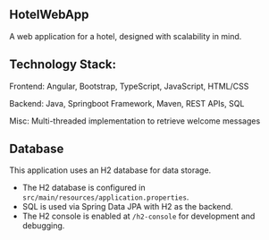 ## HotelWebApp

A web application for a hotel, designed with scalability in mind.

## Technology Stack:

Frontend: Angular, Bootstrap, TypeScript, JavaScript, HTML/CSS

Backend: Java, Springboot Framework, Maven, REST APIs, SQL

Misc: Multi-threaded implementation to retrieve welcome messages

## Database
This application uses an H2 database for data storage.
- The H2 database is configured in `src/main/resources/application.properties`.
- SQL is used via Spring Data JPA with H2 as the backend.
- The H2 console is enabled at `/h2-console` for development and debugging.
